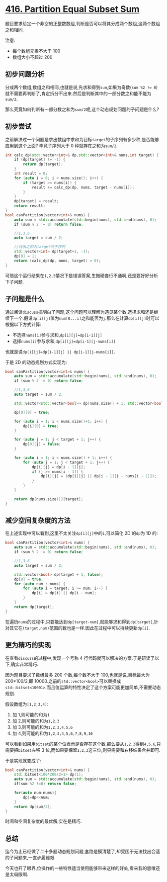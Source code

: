 # [416. Partition Equal Subset Sum](https://leetcode.com/problems/partition-equal-subset-sum/)

题目要求给定一个非空的正整数数组,判断是否可以将其分成两个数组,这两个数组之和相同.

注意:

- 每个数组元素不大于 100
- 数组大小不超过 200

## 初步问题分析

分成两个数组,数组之和相同,也就是说,先求和得到`sum`,如果为奇数(`sum %2 != 0`)就不需要再判断了,肯定拆分不出来.然后是判断其中的一部分数之和能不能为`sum/2`.

那么究竟如何判断有一部分数之和为`sum/2`呢,这个动态规划问题的子问题是什么?

## 初步尝试

之前解决过一个问题是求出数组中求和为目标`target`的子序列有多少种,是否能够应用到这个上面? 毕竟子序列大于 0 种就存在之和为`sum/2`.

```C++
int calc_dp(std::vector<int>& dp,std::vector<int>& nums,int target) {
    if (dp[target] != -1) {
        return dp[target];
    }
    int result = 0;
    for (auto i = 0; i < nums.size(); i++) {
        if (target >= nums[i]) {
            result += calc_dp(dp, nums, target - nums[i]);
        }
    }
    dp[target] = result;
    return result;
}
bool canPartition(vector<int>& nums) {
    auto sum = std::accumulate(std::begin(nums), std::end(nums), 0);
    if (sum % 2 != 0) return false;

    //1,3,6
    auto target = sum / 2;

    //找出之和为target的子序列
    std::vector<int> dp(target+1, -1);
    dp[0] = 1;
    return (calc_dp(dp, nums, target) > 0);
}
```

可惜这个运行结果在`1,2,5`情况下是错误答案,生搬硬套行不通啊,还是要好好分析下子问题.

## 子问题是什么

通过阅读`discuss`搞明白了问题,这个问题可以理解为遇见某个数,选择求和还是继续下一个.假设`dp[i][j]`值为`num[0...i]`之和能否为`j`.那么在计算`dp[i][j]`时可以根据以下方式计算:

- 不选择`nums[i]`参与求和,`dp[i][j]=dp[i-1][j]`
- 选择`nums[i]`参与求和,`dp[i][j]=dp[i-1][j-nums[i]]`

也就是说`dp[i][j]=dp[i-1][j] || dp[i-1][j-nums[i]]`.

于是 2D 的动态规划方式实现为:

```C++
bool canPartition(vector<int>& nums) {
    auto sum = std::accumulate(std::begin(nums), std::end(nums), 0);
    if (sum % 2 != 0) return false;

    //1,3,6
    auto target = sum / 2;

    std::vector<std::vector<bool>> dp(nums.size() + 1, std::vector<bool>(target + 1, false));

    dp[0][0] = true;

    for (auto i = 1; i < nums.size()+1; i++) {
        dp[i][0] = true;
    }

    for (auto j = 1; j < target + 1; j++) {
        dp[0][j] = false;
    }

    for (auto i = 1; i < nums.size() + 1; i++) {
        for (auto j = 1; j < target + 1; j++) {
            dp[i][j] = dp[i - 1][j];
            if (j >= nums[i - 1]) {
                dp[i][j] = (dp[i][j] || dp[i - 1][j - nums[i - 1]]);
            }
        }
    }

    return dp[nums.size()][target];
}
```

## 减少空间复杂度的方法

在上述实现中可以看到,这里不太关注`dp[i][j]`中的`i`,可以简化 2D 的`dp`为 1D 的:

```C++
bool canPartition(vector<int>& nums) {
    auto sum = std::accumulate(std::begin(nums), std::end(nums), 0);
    if (sum % 2 != 0) return false;

    //1,3,6
    auto target = sum / 2;

    std::vector<bool> dp(target + 1, false);
    dp[0] = true;
    for (auto num : nums) {
        for (auto i = target; i >= num; i--) {
            dp[i] = dp[i] || dp[i - num];
        }
    }
    return dp[target];
}
```

在遍历`nums`的过程中,只要能达到`dp[target-num]`,就能够求和得到`dp[target]`,针对其它在`(target,num)`范围的数也是一样.因此在过程中可以持续更新`dp[i]`.

## 更为精巧的实现

在查看`discuss`的过程中,发现一个号称 4 行代码就可以解决的方案.于是研读了以下,确实非常精巧.

因为题目要求了数组最多 200 个数,每个数不大于 100,也就是说,目标最大为 200\*100/2,即 10000.之前的`std::vector<bool>`可以替换成`std::bitset<10001>`.而且位运算的特性决定了这个方案可能更加简单,不需要动态规划.

假设数组为`[1,2,3,4]`:

1. 加 1,则可能的和为`1`
2. 加 2,则可能的和为`1,2,3`
3. 加 3,则可能的和为`1,2,3,4,5,6`
4. 加 4,则可能的和为`1,2,3,4,5,6,7,8,9,10`

可以看到如果用`bitset`的某个位表示是否存在这个数,那么要从`1,2,3`得到`4,5,6`,只需要把`bitset`左移 3 位,而如果要保留`1,2,3`这三位,则只需要和右移结果合并即可.

于是实现就变成了:

```C++
bool canPartition(vector<int>& nums) {
    std::bitset<100*200/2+1> dp(1);
    auto sum = std::accumulate(std::begin(nums), std::end(nums), 0);
    if(sum %2 !=0) return false;

    for(auto num:nums){
        dp|=dp<<num;
    }
    return dp[sum/2];
}
```

时间和空间复杂度的最优解,实在是精巧.

## 总结

迄今为止已经做了二十多题动态规划问题,套路是摸清楚了,却受困于无法找出合适的子问题来,一直步履维艰.

今天也开了眼界,位操作的一些特性适当使用能够带来这样的好处,看来我的思维还是太局限啊.
